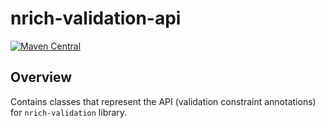# nrich-validation-api

[![Maven Central](https://maven-badges.herokuapp.com/maven-central/net.croz.nrich/nrich-validation-api/badge.svg?color=blue)](https://maven-badges.herokuapp.com/maven-central/net.croz.nrich/nrich-validation-api)

## Overview

Contains classes that represent the API (validation constraint annotations) for `nrich-validation` library.
